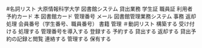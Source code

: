 #名詞リスト
大原情報科学大学
図書館システム
貸出業務
学生証
職員証
利用者
予約カード
本
図書館カード
管理番号
メール
図書館管理業務システム
事務
返却処理
会員番号（学生番号、職員番号）
書籍
管理
＃動詞リスト
構築する
受け付ける
処理する
管理番号を導入する
登録する
予約する
貸出する
返却する
貸出予約の記録と閲覧
連絡する
管理する
保有する